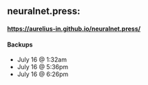 ## neuralnet.press:
#### https://aurelius-in.github.io/neuralnet.press/
#### Backups 
- July 16 @ 1:32am
- July 16 @ 5:36pm
- July 16 @ 6:26pm
